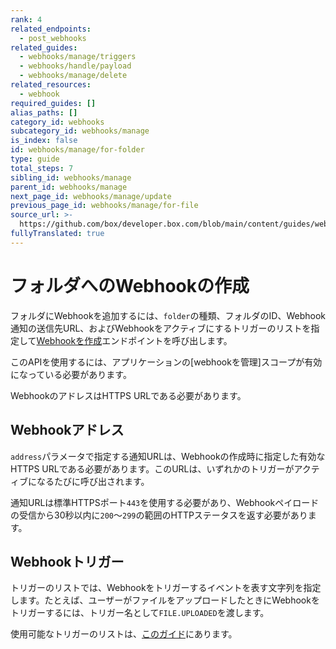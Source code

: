 ```yaml
---
rank: 4
related_endpoints:
  - post_webhooks
related_guides:
  - webhooks/manage/triggers
  - webhooks/handle/payload
  - webhooks/manage/delete
related_resources:
  - webhook
required_guides: []
alias_paths: []
category_id: webhooks
subcategory_id: webhooks/manage
is_index: false
id: webhooks/manage/for-folder
type: guide
total_steps: 7
sibling_id: webhooks/manage
parent_id: webhooks/manage
next_page_id: webhooks/manage/update
previous_page_id: webhooks/manage/for-file
source_url: >-
  https://github.com/box/developer.box.com/blob/main/content/guides/webhooks/manage/for-folder.md
fullyTranslated: true
---
```

# フォルダへのWebhookの作成

フォルダにWebhookを追加するには、`folder`の種類、フォルダのID、Webhook通知の送信先URL、およびWebhookをアクティブにするトリガーのリストを指定して[Webhookを作成][1]エンドポイントを呼び出します。

<Samples id="post_webhooks" variant="for_folder">

</Samples>

<Message type="warning">

このAPIを使用するには、アプリケーションの\[webhookを管理]スコープが有効になっている必要があります。

WebhookのアドレスはHTTPS URLである必要があります。

</Message>

## Webhookアドレス

`address`パラメータで指定する通知URLは、Webhookの作成時に指定した有効なHTTPS URLである必要があります。このURLは、いずれかのトリガーがアクティブになるたびに呼び出されます。

通知URLは標準HTTPSポート`443`を使用する必要があり、Webhookペイロードの受信から30秒以内に`200`～`299`の範囲のHTTPステータスを返す必要があります。

## Webhookトリガー

トリガーのリストでは、Webhookをトリガーするイベントを表す文字列を指定します。たとえば、ユーザーがファイルをアップロードしたときにWebhookをトリガーするには、トリガー名として`FILE.UPLOADED`を渡します。

使用可能なトリガーのリストは、[このガイド][2]にあります。

[1]: endpoint://post_webhooks

[2]: guide://webhooks/manage/triggers
